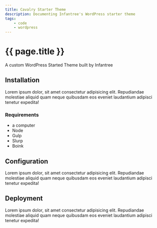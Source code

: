 ```yaml
---
title: Cavalry Starter Theme
description: Documenting Infantree's WordPress starter theme
tags:
    - code
    - wordpress
---
```


# {{ page.title }}

A custom WordPress Started Theme built by Infantree

## Installation

Lorem ipsum dolor, sit amet consectetur adipisicing elit. Repudiandae molestiae aliquid quam neque quibusdam eos eveniet laudantium adipisci tenetur expedita!

### Requirements

-   a computer
-   Node
-   Gulp
-   Slurp
-   Boink

## Configuration

Lorem ipsum dolor, sit amet consectetur adipisicing elit. Repudiandae molestiae aliquid quam neque quibusdam eos eveniet laudantium adipisci tenetur expedita!

## Deployment

Lorem ipsum dolor, sit amet consectetur adipisicing elit. Repudiandae molestiae aliquid quam neque quibusdam eos eveniet laudantium adipisci tenetur expedita!
